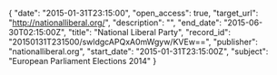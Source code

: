 {
  "date": "2015-01-31T23:15:00", 
  "open_access": true, 
  "target_url": "http://nationalliberal.org/", 
  "description": "", 
  "end_date": "2015-06-30T02:15:00Z", 
  "title": "National Liberal Party", 
  "record_id": "20150131T231500/swldgcAPQxA0mWgyw/KVEw==", 
  "publisher": "nationalliberal.org", 
  "start_date": "2015-01-31T23:15:00Z", 
  "subject": "European Parliament Elections 2014"
}

